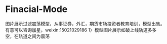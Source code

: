 # Finacial-Mode
图片展示过滤震荡模型，从事证券，外汇，期货市场投资者教育培训，模型出售。有意可以咨询加星，weixin:15021029186
1）模型图片展示如破上线轨道多多空，在轨道之间为震荡
